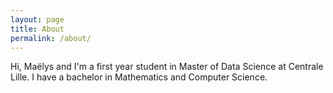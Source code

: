```yaml
---
layout: page
title: About
permalink: /about/
---
```


Hi, Maëlys and I'm a first year student in Master of Data Science at Centrale Lille. I have a bachelor in Mathematics and Computer Science.
